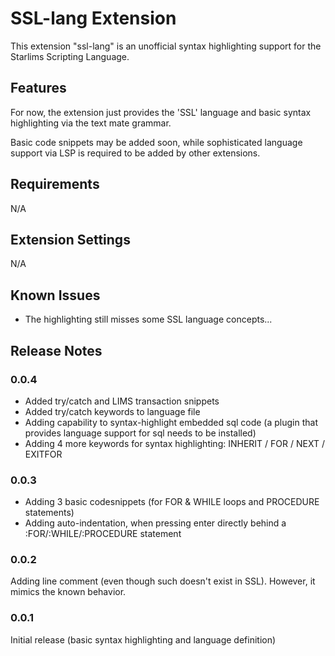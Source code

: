 # SSL-lang Extension

This extension "ssl-lang" is an unofficial syntax highlighting support for the Starlims Scripting Language.

## Features 

For now, the extension just provides the 'SSL' language and basic syntax highlighting via the text mate grammar.

Basic code snippets may be added soon, while sophisticated language support via LSP is required to be added by other extensions.

## Requirements

N/A

## Extension Settings

N/A

## Known Issues

* The highlighting still misses some SSL language concepts...

## Release Notes

### 0.0.4

- Added try/catch and LIMS transaction snippets
- Added try/catch keywords to language file
- Adding capability to syntax-highlight embedded sql code (a plugin that provides language support for sql needs to be installed)
- Adding 4 more keywords for syntax highlighting: INHERIT / FOR / NEXT / EXITFOR

### 0.0.3

- Adding 3 basic codesnippets (for FOR & WHILE loops and PROCEDURE statements)
- Adding auto-indentation, when pressing enter directly behind a :FOR/:WHILE/:PROCEDURE statement

### 0.0.2

Adding line comment (even though such doesn't exist in SSL). However, it mimics the known behavior.

### 0.0.1

Initial release (basic syntax highlighting and language definition)
